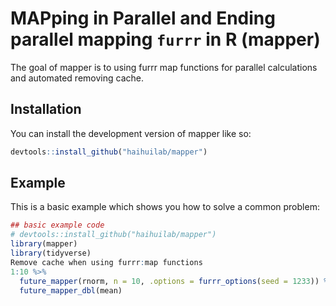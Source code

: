 
<!-- README.md is generated from README.Rmd. Please edit that file -->

# MAPping in Parallel and Ending parallel mapping `furrr` in R (mapper)

<!-- badges: start -->
<!-- badges: end -->

The goal of mapper is to using furrr map functions for parallel calculations and automated removing cache.
## Installation

You can install the development version of mapper like so:

``` r
devtools::install_github("haihuilab/mapper")
```

## Example

This is a basic example which shows you how to solve a common problem:

``` r
## basic example code
# devtools::install_github("haihuilab/mapper")
library(mapper)
library(tidyverse)
Remove cache when using furrr:map functions
1:10 %>%
  future_mapper(rnorm, n = 10, .options = furrr_options(seed = 1233)) %>%
  future_mapper_dbl(mean)

```

